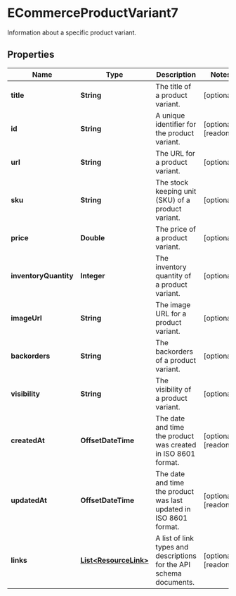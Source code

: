 

# ECommerceProductVariant7

Information about a specific product variant.

## Properties

| Name | Type | Description | Notes |
|------------ | ------------- | ------------- | -------------|
|**title** | **String** | The title of a product variant. |  [optional] |
|**id** | **String** | A unique identifier for the product variant. |  [optional] [readonly] |
|**url** | **String** | The URL for a product variant. |  [optional] |
|**sku** | **String** | The stock keeping unit (SKU) of a product variant. |  [optional] |
|**price** | **Double** | The price of a product variant. |  [optional] |
|**inventoryQuantity** | **Integer** | The inventory quantity of a product variant. |  [optional] |
|**imageUrl** | **String** | The image URL for a product variant. |  [optional] |
|**backorders** | **String** | The backorders of a product variant. |  [optional] |
|**visibility** | **String** | The visibility of a product variant. |  [optional] |
|**createdAt** | **OffsetDateTime** | The date and time the product was created in ISO 8601 format. |  [optional] [readonly] |
|**updatedAt** | **OffsetDateTime** | The date and time the product was last updated in ISO 8601 format. |  [optional] [readonly] |
|**links** | [**List&lt;ResourceLink&gt;**](ResourceLink.md) | A list of link types and descriptions for the API schema documents. |  [optional] [readonly] |



